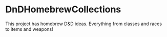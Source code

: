 # DnDHomebrewCollections
This project has homebrew D&amp;D ideas. Everything from classes and races to items and weapons!
